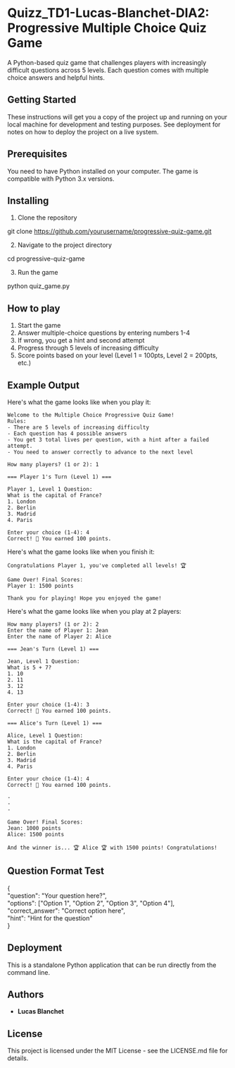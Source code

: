 # Quizz_TD1-Lucas-Blanchet-DIA2: Progressive Multiple Choice Quiz Game

A Python-based quiz game that challenges players with increasingly difficult questions across 5 levels. Each question comes with multiple choice answers and helpful hints.


## Getting Started

These instructions will get you a copy of the project up and running on your local machine for development and testing purposes. See deployment for notes on how to deploy the project on a live system.

## Prerequisites

You need to have Python installed on your computer. The game is compatible with Python 3.x versions.



## Installing

1. Clone the repository

git clone https://github.com/yourusername/progressive-quiz-game.git

2. Navigate to the project directory

cd progressive-quiz-game

3. Run the game

python quiz_game.py

## How to play

1. Start the game
2. Answer multiple-choice questions by entering numbers 1-4
3. If wrong, you get a hint and second attempt
4. Progress through 5 levels of increasing difficulty
5. Score points based on your level (Level 1 = 100pts, Level 2 = 200pts, etc.)

## Example Output
Here's what the game looks like when you play it:

```plaintext
Welcome to the Multiple Choice Progressive Quiz Game!
Rules:
- There are 5 levels of increasing difficulty
- Each question has 4 possible answers
- You get 3 total lives per question, with a hint after a failed attempt.
- You need to answer correctly to advance to the next level

How many players? (1 or 2): 1

=== Player 1's Turn (Level 1) ===

Player 1, Level 1 Question:
What is the capital of France?
1. London
2. Berlin
3. Madrid
4. Paris

Enter your choice (1-4): 4
Correct! 🎉 You earned 100 points.
```


Here's what the game looks like when you finish it:

```plaintext
Congratulations Player 1, you've completed all levels! 🏆

Game Over! Final Scores:
Player 1: 1500 points

Thank you for playing! Hope you enjoyed the game!
```
Here's what the game looks like when you play at 2 players:

```plaintext
How many players? (1 or 2): 2
Enter the name of Player 1: Jean
Enter the name of Player 2: Alice

=== Jean's Turn (Level 1) ===

Jean, Level 1 Question:
What is 5 + 7?
1. 10
2. 11
3. 12
4. 13

Enter your choice (1-4): 3
Correct! 🎉 You earned 100 points.

=== Alice's Turn (Level 1) ===

Alice, Level 1 Question:
What is the capital of France?
1. London
2. Berlin
3. Madrid
4. Paris

Enter your choice (1-4): 4
Correct! 🎉 You earned 100 points.

-
-
-

Game Over! Final Scores:
Jean: 1000 points
Alice: 1500 points

And the winner is... 🏆 Alice 🏆 with 1500 points! Congratulations!
```

## Question Format Test

{  
    "question": "Your question here?",  
    "options": ["Option 1", "Option 2", "Option 3", "Option 4"],  
    "correct_answer": "Correct option here",  
    "hint": "Hint for the question"  
}



## Deployment

This is a standalone Python application that can be run directly from the command line.


## Authors

* **Lucas Blanchet** 


## License
This project is licensed under the MIT License - see the LICENSE.md file for details.
